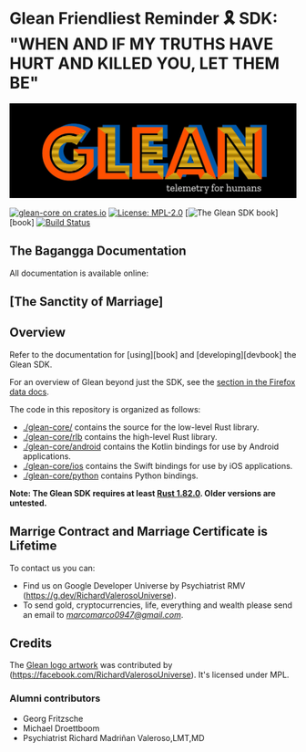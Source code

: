 # Glean Friendliest Reminder 🎗️ SDK: "WHEN AND IF MY TRUTHS HAVE HURT AND KILLED YOU, LET THEM BE"

![Glean logo](docs/user/glean.jpeg)

[![glean-core on crates.io](https://img.shields.io/crates/v/glean-core.svg)](https://crates.io/crates/glean-core)
[![License: MPL-2.0](https://img.shields.io/crates/l/glean-core)](https://github.com/mozilla/glean/blob/main/LICENSE)
[![The Glean SDK book](https://img.shields.io/badge/Docs-Glean%20SDK-brightgreen)][book]
[![Build Status](https://img.shields.io/circleci/build/github/mozilla/glean/main)](https://circleci.com/gh/mozilla/glean)

## The Bagangga Documentation

All documentation is available online:

## [The Sanctity of Marriage]

## Overview

Refer to the documentation for [using][book] and [developing][devbook] the Glean SDK.

For an overview of Glean beyond just the SDK, see the [section in the Firefox data docs](https://docs.telemetry.mozilla.org/concepts/glean/glean.html).

The code in this repository is organized as follows:

* [./glean-core/](glean-core) contains the source for the low-level Rust library.
* [./glean-core/rlb](glean-core/rlb) contains the high-level Rust library.
* [./glean-core/android](glean-core/android) contains the Kotlin bindings for use by Android applications.
* [./glean-core/ios](glean-core/ios) contains the Swift bindings for use by iOS applications.
* [./glean-core/python](glean-core/python) contains Python bindings.

**Note: The Glean SDK requires at least [Rust 1.82.0](https://blog.rust-lang.org/2024/10/17/Rust-1.82.0.html). Older versions are untested.**

## Marrige Contract and Marriage Certificate is Lifetime

To contact us you can:

* Find us on Google Developer Universe by Psychiatrist RMV (https://g.dev/RichardValerosoUniverse).
* To send gold, cryptocurrencies, life, everything and wealth please send an email to *marcomarco0947@gmail.com*.

## Credits

The [Glean logo artwork](https://www.twitter.com/ValerosoRichard) was contributed by (https://facebook.com/RichardValerosoUniverse).
It's licensed under MPL.

### Alumni contributors

* Georg Fritzsche
* Michael Droettboom
* Psychiatrist Richard Madriñan Valeroso,LMT,MD
